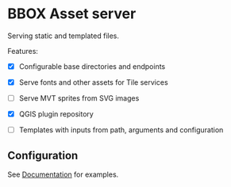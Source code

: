 # BBOX Asset server

Serving static and templated files.

Features:
- [x] Configurable base directories and endpoints
- [x] Serve fonts and other assets for Tile services
- [ ] Serve MVT sprites from SVG images
- [x] QGIS plugin repository
- [ ] Templates with inputs from path, arguments and configuration


## Configuration

See [Documentation](https://www.bbox.earth/docs/asset-server/configuration/) for examples.
